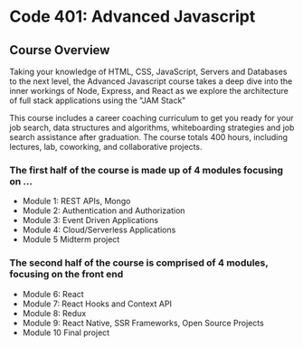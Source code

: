 # Code 401: Advanced Javascript

## Course Overview

Taking your knowledge of HTML, CSS, JavaScript, Servers and Databases to the next level, the Advanced Javascript course takes a deep dive into the inner workings of Node, Express, and React as we explore the architecture of full stack applications using the "JAM Stack"

This course includes a career coaching curriculum to get you ready for your job search, data structures and algorithms, whiteboarding strategies and job search assistance after graduation. The course totals 400 hours, including lectures, lab, coworking, and collaborative projects.

### The first half of the course is made up of 4 modules focusing on  ...

- Module 1: REST APIs, Mongo
- Module 2: Authentication and Authorization
- Module 3: Event Driven Applications
- Module 4: Cloud/Serverless Applications
- Module 5 Midterm project

### The second half of the course is comprised of 4 modules, focusing on the front end

- Module 6: React
- Module 7: React Hooks and Context API
- Module 8: Redux
- Module 9: React Native, SSR Frameworks, Open Source Projects
- Module 10 Final project
